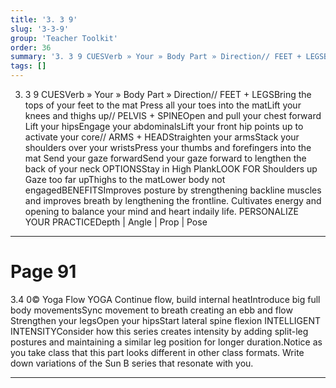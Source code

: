 ```yaml
---
title: '3. 3 9'
slug: '3-3-9'
group: 'Teacher Toolkit'
order: 36
summary: '3. 3 9 CUESVerb » Your » Body Part » Direction// FEET + LEGSBring the tops of your feet to the mat Press all your toes into the matLift your knees and thighs up// PELVIS + SPINEOpe'
tags: []
---
```


3. 3 9
CUESVerb » Your » Body Part » Direction// FEET + LEGSBring the tops of your feet to the mat Press all your toes into the matLift your knees and thighs up// PELVIS + SPINEOpen and pull your chest forward Lift your hipsEngage your abdominalsLift your front hip points up to activate your core// ARMS + HEADStraighten your armsStack your shoulders over your wristsPress your thumbs and forefingers into the mat Send your gaze forwardSend your gaze forward to lengthen the back of your neck
OPTIONSStay in High PlankLOOK FOR Shoulders up Gaze too far upThighs to the matLower body not engagedBENEFITSImproves posture by strengthening backline muscles and improves breath by lengthening the frontline. Cultivates energy and opening to balance your mind and heart indaily life.
PERSONALIZE YOUR PRACTICEDepth | Angle | Prop | Pose

---

# Page 91

3.4 0© Yoga Flow YOGA Continue flow, build internal heatIntroduce big full body movementsSync movement to breath creating an ebb and flow Strengthen your legsOpen your hipsStart lateral spine flexion
INTELLIGENT INTENSITYConsider how this series creates intensity by adding split-leg postures and maintaining a similar leg position for longer duration.Notice as you take class that this part looks different in other class formats. Write down variations of the Sun B series that resonate with you.

---
